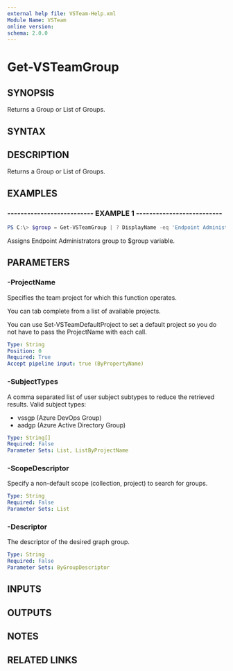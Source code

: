```yaml
---
external help file: VSTeam-Help.xml
Module Name: VSTeam
online version:
schema: 2.0.0
---
```


# Get-VSTeamGroup

## SYNOPSIS

Returns a Group or List of Groups.

## SYNTAX

## DESCRIPTION

Returns a Group or List of Groups.

## EXAMPLES

### -------------------------- EXAMPLE 1 --------------------------

```PowerShell
PS C:\> $group = Get-VSTeamGroup | ? DisplayName -eq 'Endpoint Administrators'
```

Assigns Endpoint Administrators group to $group variable.

## PARAMETERS

### -ProjectName

Specifies the team project for which this function operates.

You can tab complete from a list of available projects.

You can use Set-VSTeamDefaultProject to set a default project so
you do not have to pass the ProjectName with each call.

```yaml
Type: String
Position: 0
Required: True
Accept pipeline input: true (ByPropertyName)
```

### -SubjectTypes

A comma separated list of user subject subtypes to reduce the retrieved results.
Valid subject types:

- vssgp (Azure DevOps Group)
- aadgp (Azure Active Directory Group)

```yaml
Type: String[]
Required: False
Parameter Sets: List, ListByProjectName
```

### -ScopeDescriptor

Specify a non-default scope (collection, project) to search for groups.

```yaml
Type: String
Required: False
Parameter Sets: List
```

### -Descriptor

The descriptor of the desired graph group.

```yaml
Type: String
Required: False
Parameter Sets: ByGroupDescriptor
```

## INPUTS

## OUTPUTS

## NOTES

## RELATED LINKS

